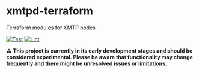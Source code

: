 # xmtpd-terraform

Terraform modules for XMTP nodes

[![Test](https://github.com/xmtp-labs/xmtpd-terraform/actions/workflows/test.yml/badge.svg)](https://github.com/xmtp-labs/xmtpd-terraform/actions/workflows/test.yml)
[![Lint](https://github.com/xmtp-labs/xmtpd-terraform/actions/workflows/lint.yml/badge.svg)](https://github.com/xmtp-labs/xmtpd-terraform/actions/workflows/lint.yml)

**⚠️ This project is currently in its early development stages and should be considered experimental. Please be aware that functionality may change frequently and there might be unresolved issues or limitations.**
